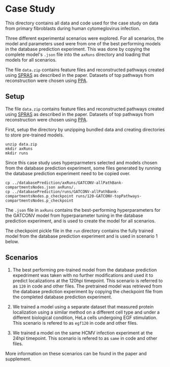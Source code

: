 # Case Study

This directory contains all data and code used for the case study on data from primary fibroblasts during human cytomeglovirus infection. 

Three different experimental scenarios were explored.
For all scenarios, the model and parameters used were from one of the best performing models in the database prediction experiment. 
This was done by copying the complete model's `.json` file into the `axRuns` directory and loading that models for all scenarios.

The file `data.zip` contains feature files and reconstructed pathways created using [SPRAS](https://github.com/Reed-CompBio/spras) as described in the paper. 
Datasets of top pathways from reconstruction were chosen using [PPA](https://github.com/gitter-lab/pathway-parameter-advising). 

## Setup
The file `data.zip` contains feature files and reconstructed pathways created using [SPRAS](https://github.com/Reed-CompBio/spras) as described in the paper. 
Datasets of top pathways from reconstruction were chosen using [PPA](https://github.com/gitter-lab/pathway-parameter-advising). 

First, setup the directory by unzipping bundled data and creating directories to store pre-trained models. 

```
unzip data.zip
mkdir axRuns
mkdir runs
```

Since this case study uses hyperparmeters selected and models chosen from the database prediction experiment, some files generated by running the database prediction experiment need to be copied over. 

```
cp ../databasePrediction/axRuns/GATCONV-allPathBank-compartmentsNodes.json axRuns/.
cp ../databasePrediction/runs/GATCONV-allPathBank-compartmentsNodes.p_checkpoint runs/120-GATCONV-topPathways-compartmentsNodes.p_checkpoint
```

The `.json` file in `axRuns` contains the best-performing hyperparameters for the GATCONV model from hyperparameter tuning in the database prediction experiment, and is used to create the model for all scenarios. 

The checkpoint pickle file in the `run` directory contains the fully trained model from the database prediction experiment and is used in scenario 1 below. 

## Scenarios

1. The best performing pre-trained model from the database prediction expedriment was taken with no further modifications and used it to predict localizations at the 120hpi timepoint.
  This scenario is referred to as `120` in code and other files.
  The pretrained model was retrieved from the database prediction experiment by copying the checkpoint file from the completed database prediction experiment.

2. We trained a model using a separate dataset that measured protein localization using a similar method on a different cell type and under a different biological condition, HeLa cells undergoing EGF stimulation. 
  This scenario is refered to as `egf120` in code and other files. 

3. We trained a model on the same HCMV infection experiment at the 24hpi timepoint.
  This scenario is refered to as `same` in code and other files.

More information on these scenarios can be found in the paper and supplement. 


